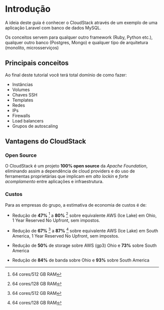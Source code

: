 # Introdução

A ideia deste guia é conhecer o CloudStack através de um exemplo de uma aplicação Laravel com banco de dados MySQL.

Os conceitos servem para qualquer outro framework (Ruby, Python etc.), qualquer outro banco (Postgres, Mongo) e qualquer tipo de arquitetura (monolito, microsserviços)

## Principais conceitos

Ao final deste tutorial você terá total domínio de como fazer:

- Instâncias
- Volumes
- Chaves SSH
- Templates
- Redes
- IPs
- Firewalls
- Load balancers
- Grupos de autoscaling

## Vantagens do CloudStack

### Open Source

O CloudStack é um projeto __100% open source__ da _Apache Foundation_, eliminando assim a dependência de cloud providers e do uso de ferramentas proprietárias que implicam em _alto lockin_ e _forte acomplamento_ entre aplicações e infraestrutura.

### Custos

Para as empresas do grupo, a estimativa de economia de custos é de:

- Redução de __47%__ [^1] a __80%__ [^2] sobre equivalente AWS (Ice Lake) em Ohio, 1 Year Reserved No Upfront, sem impostos.

- Redução de __67%__ [^1] a __87%__ [^2] sobre equivalente AWS (Ice Lake) em South America, 1 Year Reserved No Upfront, sem impostos.

- Redução de __50%__ de storage sobre AWS (gp3) Ohio e __73%__ sobre South America

- Redução de __84%__ de banda sobre Ohio e __93%__ sobre South America

[^1]: 64 cores/512 GB RAM
[^2]: 64 cores/128 GB RAM
